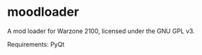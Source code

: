moodloader
==========

A mod loader for Warzone 2100, licensed under the GNU GPL v3.

Requirements:
PyQt
